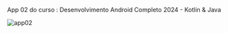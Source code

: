 App 02 do curso : Desenvolvimento Android Completo 2024 - Kotlin & Java

![app02](https://github.com/RaulAdriano/FrasesDoDia/assets/9559781/98e33120-f96b-408a-9a19-b241f7106bda)
